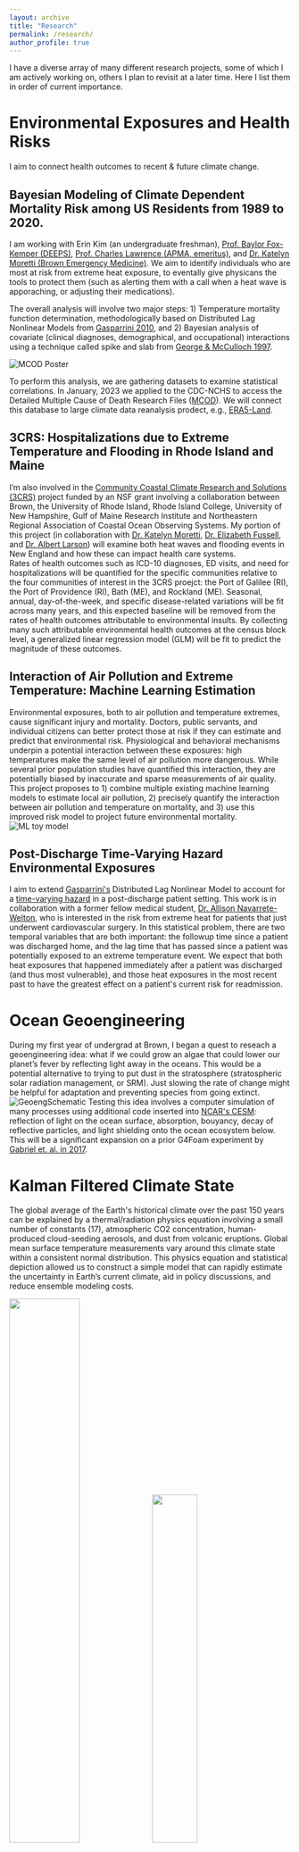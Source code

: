 ```yaml
---
layout: archive
title: "Research"
permalink: /research/
author_profile: true
---
```


I have a diverse array of many different research projects, some of which I am actively working on, others I plan to revisit at a later time. Here I list them in order of current importance.

# Environmental Exposures and Health Risks
I aim to connect health outcomes to recent & future climate change.


## Bayesian Modeling of Climate Dependent Mortality Risk among US Residents from 1989 to 2020.
I am working with Erin Kim (an undergraduate freshman), [Prof. Baylor Fox-Kemper (DEEPS)](https://vivo.brown.edu/display/bfoxkemp), [Prof. Charles Lawrence (APMA, emeritus)](https://vivo.brown.edu/display/clawrenc), and [Dr. Katelyn Moretti (Brown Emergency Medicine)](https://watson.brown.edu/chrhs/people/katelyn-moretti). We aim to identify individuals who are most at risk from extreme heat exposure, to eventally give physicans the tools to protect them (such as alerting them with a call when a heat wave is apporaching, or adjusting their medications).

The overall analysis will involve two major steps: 1) Temperature mortality function determination, methodologically based on Distributed Lag Nonlinear Models from [Gasparrini 2010](https://doi.org/10.1002/sim.3940), and 2) Bayesian analysis of covariate (clinical diagnoses, demographical, and occupational) interactions using a technique called spike and slab from [George & McCulloch 1997](http://www.jstor.org/stable/24306083).

![MCOD Poster](/images/publications/ClimateMortality_MCOD_poster.png)

To perform this analysis, we are gathering datasets to examine statistical correlations. In January, 2023 we applied to the CDC-NCHS to access the Detailed Multiple Cause of Death Research Files ([MCOD](https://wonder.cdc.gov/wonder/help/mcd.html)). We will connect this database to large climate data reanalysis prodect, e.g., [ERA5-Land](https://cds.climate.copernicus.eu/cdsapp#!/dataset/reanalysis-era5-land?tab=overview). 



## 3CRS: Hospitalizations due to Extreme Temperature and Flooding in Rhode Island and Maine
 I’m also involved in the [Community Coastal Climate Research and Solutions (3CRS)](https://www.brown.edu/news/2023-08-07/coastal-resilience) project funded by an NSF grant involving a collaboration between Brown, the University of Rhode Island,  Rhode Island College, University of New Hampshire, Gulf of Maine Research Institute and Northeastern Regional Association of Coastal Ocean Observing Systems. My portion of this project (in collaboration with [Dr. Katelyn Moretti](https://watson.brown.edu/chrhs/people/katelyn-moretti), [Dr. Elizabeth Fussell](https://www.brown.edu/academics/population-studies/people/person/elizabeth-fussell), and [Dr. Albert Larson](https://vivo.brown.edu/display/alarso19)) will examine both heat waves and flooding events in New England and how these can impact health care systems.
<br>
Rates of health outcomes such as ICD-10 diagnoses, ED visits, and need for hospitalizations will be quantified for the specific communities relative to the four communities of interest in the 3CRS proejct: the Port of Galilee (RI), the Port of Providence (RI), Bath (ME), and Rockland (ME). Seasonal, annual, day-of-the-week, and specific disease-related variations will be fit across many years, and this expected baseline will be removed from the rates of health outcomes attributable to environmental insults. By collecting many such attributable environmental health outcomes at the census block level, a generalized linear regression model (GLM) will be fit to predict the magnitude of these outcomes.

## Interaction of Air Pollution and Extreme Temperature: Machine Learning Estimation
Environmental exposures, both to air pollution and temperature extremes, cause significant injury and mortality.  Doctors, public servants, and individual citizens can better protect those at risk if they can estimate and predict that environmental risk. Physiological and behavioral mechanisms underpin a potential interaction between these exposures: high temperatures make the same level of air pollution more dangerous. While several prior population studies have quantified this interaction, they are potentially biased by inaccurate and sparse measurements of air quality. This project proposes to 1) combine multiple existing machine learning models to estimate local air pollution, 2) precisely quantify the interaction between air pollution and temperature on mortality, and 3) use this improved risk model to project future environmental mortality. 
![ML toy model](/images/publications/GoogleResearchProposal.png)

## Post-Discharge Time-Varying Hazard Environmental Exposures
I aim to extend [Gasparrini's](https://doi.org/10.1002/sim.3940) Distributed Lag Nonlinear Model to account for a [time-varying hazard](http://dx.doi.org/10.21037/atm.2018.02.12) in a post-discharge patient setting. This work is in collaboration with a former fellow medical student, [Dr. Allison Navarrete-Welton]( https://www.researchgate.net/profile/Allison-Navarrete-Welton), who is interested in the risk from extreme heat for patients that just underwent cardiovascular surgery. In this statistical problem, there are two temporal variables that are both important: the followup time since a patient was discharged home, and the lag time that has passed since a patient was potentially exposed to an extreme temperature event. We expect that both heat exposures that happened immediately after a patient was discharged (and thus most vulnerable), and those heat exposures in the most recent past to have the greatest effect on a patient's current risk for readmission.



# Ocean Geoengineering
During my first year of undergrad at Brown, I began a quest to reseach a geoengineering idea: what if we could grow an algae that could lower our planet’s fever by reflecting light away in the oceans. This would be a potential alternative to trying to put dust in the stratosphere (stratospheric solar radiation management, or SRM). Just slowing the rate of change might be helpful for adaptation and preventing species from going extinct.
![GeoengSchematic](/images/publications/GeoengPres.png)
Testing this idea involves a computer simulation of many processes using additional code inserted into [NCAR's CESM](https://www.cesm.ucar.edu/): reflection of light on the ocean surface, absorption, bouyancy, decay of reflective particles, and light shielding onto the ocean ecosystem below. This will be a significant expansion on a prior G4Foam experiment by [Gabriel et. al. in 2017](https://acp.copernicus.org/articles/17/595/2017/).


# Kalman Filtered Climate State
The global average of the Earth's historical climate over the past 150 years can be explained by a thermal/radiation physics equation involving a small number of constants (17), atmospheric CO2 concentration, human-produced cloud-seeding aerosols, and dust from volcanic eruptions. Global mean surface temperature measurements vary around this climate state within a consistent normal distribution. This physics equation and statistical depiction allowed us to construct a simple model that can rapidly estimate the uncertainty in Earth’s current climate, aid in policy discussions, and reduce ensemble modeling costs. 


<img src="/images/publications/EBM_Schematic_v4.png" width="50%">
<img src="/images/publications/extendKalmanFilter.png" width="40%">
<br> <br>
This work is in the last phase of peer review for the Journal of Climate, and a preprint can be found [here](https://doi.org/10.31223/X5FH2C). It will soon contribute to a collaboration paper with [Dr. Peter Thorne](https://www.maynoothuniversity.ie/faculty-social-sciences/our-people/peter-thorne) regarding "How will we know we have reached 1.5°C".

# Venous Thrombosis and Clinical Cardiology

I have spent my two summers in undergrad working for Dr. Peter Henke in the [Jobst Vascular Lab at the University of Michigan](https://medicine.umich.edu/dept/surgery-research/research-strengths/vascular-biology/conrad-jobst-vascular-research-laboratories/henke-lab), the first as a [Frankel Summer Research Fellow](https://sites.google.com/site/cvcsummerfellowship/home) primarily performing empirical histology stains on thrombus tissue, and the second  as a research assistant continuing research on mouse models of deep vein thrombosis. In addition, because of my background in mathematics and statistics, Dr. Henke gave me the opportunity to analyze and report clinical data from the Carotid Artery Revascularization Consortium of Southeastern Michigan, presented at the [2019 Academic Surgical Congress](https://www.asc-abstracts.org/abs2019/81-07-transfemoral-carotid-artery-stenting-is-inferior-to-carotid-endarterectomy-in-the-community/). I have also been involved in a number of similar projects in clinical cardiology, ranging from diuretic use to left bundle branch block to restenosis of stented veins. Astracts for some of these projects were accepted at the [2018 American Heart Association Scientific Sessions](https://www.ahajournals.org/doi/10.1161/circ.138.suppl_1.16500) and the [2020 American College of Cardiology](https://www.jacc.org/doi/abs/10.1016/s0735-1097%2820%2931586-2) conference.

# Vertical Axis Wind Turbine
In high school I won the Engineering Division of the Michigan State Science Fair with a physical miniature prototype  (now [patented](https://patents.google.com/patent/US9752557B2/en)) for a novel vertical axis wind turbine (or VWAT). My design is significantly more efficient than other VWATs, due to a mechanism of linking opposing sails/blades. VAWTs have traditionally been ignored in favor of horizontal-axis wind turbines (HAWTs) in most commercial wind farms due to the higher efficiency of HAWT designs that can be rotated to face the wind. However, on the open sea, rotating HAWTs are too unstable and wind are generally stronger and omnidirectional. These conditions are advantageous to VAWT, such as mine, which can capture wind from all directions. I currently hope to market my design to a larger manufacturing or research company, or construct/model a larger marine prototype.

<img src="/images/4bladeTurbine.png" width="45%">
<img src="/images/VWATship1.png" width="45%">
